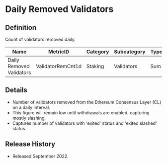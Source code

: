 # Daily Removed Validators

## Definition

Count of validators removed daily.

| Name                     | MetricID          | Category | Subcategory | Type | Unit       | Interval |
| ------------------------ | ----------------- | -------- | ----------- | ---- | ---------- | -------- |
| Daily Removed Validators | ValidatorRemCnt1d | Staking  | Validators  | Sum  | Validators | 1 day    |

## Details

* Number of validators removed from the Ethereum Consensus Layer (CL) on a daily interval.
* This figure will remain low until withdrawals are enabled, capturing mostly slashing.
* Captures number of validators with 'exited' status and 'exited slashed' status.

## Release History

* Released September 2022.
